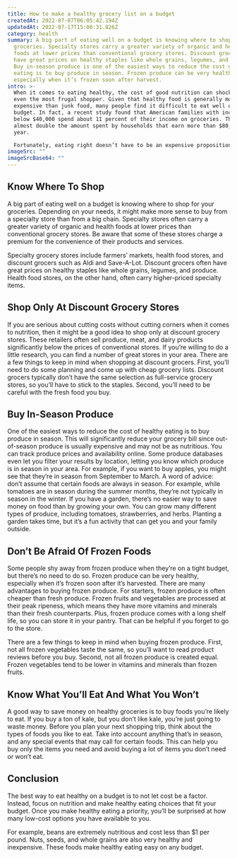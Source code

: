 ```yaml
---
title: How to make a healthy grocery list on a budget
createdAt: 2022-07-07T06:05:42.194Z
updatedAt: 2022-07-17T15:00:31.826Z
category: health
summary: A big part of eating well on a budget is knowing where to shop for your
  groceries. Specialty stores carry a greater variety of organic and health
  foods at lower prices than conventional grocery stores. Discount grocers often
  have great prices on healthy staples like whole grains, legumes, and produce.
  Buy in-season produce is one of the easiest ways to reduce the cost of healthy
  eating is to buy produce in season. Frozen produce can be very healthy,
  especially when it’s frozen soon after harvest.
intro: >-
  When it comes to eating healthy, the cost of good nutrition can shock
  even the most frugal shopper. Given that healthy food is generally more
  expensive than junk food, many people find it difficult to eat well on a
  budget. In fact, a recent study found that American families with incomes
  below $40,000 spend about 11 percent of their income on groceries. That’s
  almost double the amount spent by households that earn more than $80,000 a
  year.

  Fortunately, eating right doesn’t have to be an expensive proposition. With some planning and diligence, you can create cheap grocery lists on a regular basis and keep your household in peak nutritional condition while doing so. The first step is making smart shopping choices when you go to the store. Here are some tips to help you stock up on cheap groceries:
imageSrc: ""
imageSrcBase64: ""
---
```


## Know Where To Shop

A big part of eating well on a budget is knowing where to shop for your groceries. Depending on your needs, it might make more sense to buy from a specialty store than from a big chain. Specialty stores often carry a greater variety of organic and health foods at lower prices than conventional grocery stores. Be aware that some of these stores charge a premium for the convenience of their products and services.

Specialty grocery stores include farmers’ markets, health food stores, and discount grocers such as Aldi and Save-A-Lot. Discount grocers often have great prices on healthy staples like whole grains, legumes, and produce. Health food stores, on the other hand, often carry higher-priced specialty items.

## Shop Only At Discount Grocery Stores

If you are serious about cutting costs without cutting corners when it comes to nutrition, then it might be a good idea to shop only at discount grocery stores. These retailers often sell produce, meat, and dairy products significantly below the prices of conventional stores. If you’re willing to do a little research, you can find a number of great stores in your area.
There are a few things to keep in mind when shopping at discount grocers. First, you’ll need to do some planning and come up with cheap grocery lists. Discount grocers typically don’t have the same selection as full-service grocery stores, so you’ll have to stick to the staples. Second, you’ll need to be careful with the fresh food you buy.

## Buy In-Season Produce

One of the easiest ways to reduce the cost of healthy eating is to buy produce in season. This will significantly reduce your grocery bill since out-of-season produce is usually expensive and may not be as nutritious.
You can track produce prices and availability online. Some produce databases even let you filter your results by location, letting you know which produce is in season in your area. For example, if you want to buy apples, you might see that they’re in season from September to March.
A word of advice: don’t assume that certain foods are always in season. For example, while tomatoes are in season during the summer months, they’re not typically in season in the winter.
If you have a garden, there’s no easier way to save money on food than by growing your own. You can grow many different types of produce, including tomatoes, strawberries, and herbs. Planting a garden takes time, but it’s a fun activity that can get you and your family outside.

## Don’t Be Afraid Of Frozen Foods

Some people shy away from frozen produce when they’re on a tight budget, but there’s no need to do so. Frozen produce can be very healthy, especially when it’s frozen soon after it’s harvested.
There are many advantages to buying frozen produce. For starters, frozen produce is often cheaper than fresh produce. Frozen fruits and vegetables are processed at their peak ripeness, which means they have more vitamins and minerals than their fresh counterparts. Plus, frozen produce comes with a long shelf life, so you can store it in your pantry. That can be helpful if you forget to go to the store.

There are a few things to keep in mind when buying frozen produce. First, not all frozen vegetables taste the same, so you’ll want to read product reviews before you buy. Second, not all frozen produce is created equal. Frozen vegetables tend to be lower in vitamins and minerals than frozen fruits.

## Know What You’ll Eat And What You Won’t

A good way to save money on healthy groceries is to buy foods you’re likely to eat. If you buy a ton of kale, but you don’t like kale, you’re just going to waste money. Before you plan your next shopping trip, think about the types of foods you like to eat.
Take into account anything that’s in season, and any special events that may call for certain foods. This can help you buy only the items you need and avoid buying a lot of items you don’t need or won’t eat.

## Conclusion

The best way to eat healthy on a budget is to not let cost be a factor. Instead, focus on nutrition and make healthy eating choices that fit your budget. Once you make healthy eating a priority, you’ll be surprised at how many low-cost options you have available to you.

For example, beans are extremely nutritious and cost less than $1 per pound. Nuts, seeds, and whole grains are also very healthy and inexpensive. These foods make healthy eating easy on any budget.
